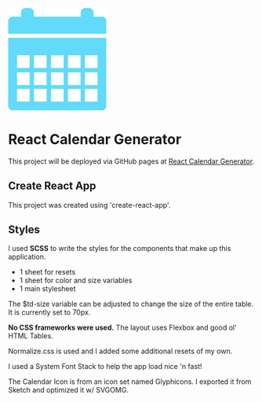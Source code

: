 <img src="https://github.com/davidysoards/calendar-generator/raw/master/src/img/glyphicons-46-calendar.svg" width="200">

# React Calendar Generator

This project will be deployed via GitHub pages at [React Calendar Generator](https://davidysoards.github.io/calendar-generator-react).

## Create React App

This project was created using 'create-react-app'.

## Styles

I used **SCSS** to write the styles for the components that make up this application.

- 1 sheet for resets
- 1 sheet for color and size variables
- 1 main stylesheet

The \$td-size variable can be adjusted to change the size of the entire table.<br />
It is currently set to 70px.

**No CSS frameworks were used.** The layout uses Flexbox and good ol' HTML Tables.

Normalize.css is used and I added some additional resets of my own.

I used a System Font Stack to help the app load nice 'n fast!

The Calendar Icon is from an icon set named Glyphicons. I exported it from Sketch and optimized it w/ SVGOMG.
